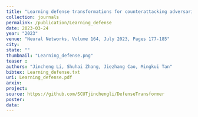 ```yaml
---
title: "Learning defense transformations for counterattacking adversarial examples"
collection: journals
permalink: /publication/Learning_defense
date: 2023-03-24
year: "2023"
venue: "Neural Networks, Volume 164, July 2023, Pages 177-185"
city: 
state: ""
thumbnail: "Learning_defense.png"
teaser : 
authors: "Jincheng Li, Shuhai Zhang, Jiezhang Cao, Mingkui Tan"
bibtex: Learning_defense.txt
uri: Learning_defense.pdf
arxiv: 
project: 
source: https://github.com/SCUTjinchengli/DefenseTransformer
poster:
data:
---
```


